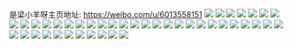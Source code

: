 是梁小羊呀主页地址: https://weibo.com/u/6013558151 
![](https://wx4.sinaimg.cn/mw2000/006yYhbpgy1h8uhszphebj31891kwwxc.jpg) 
![](https://wx4.sinaimg.cn/mw2000/006yYhbpgy1h8uht98f3vj32c0340e82.jpg) 
![](https://wx4.sinaimg.cn/mw2000/006yYhbpgy1h8uhtaydhlj31sc1yfkjl.jpg) 
![](https://wx4.sinaimg.cn/mw2000/006yYhbpgy1h8nf0rr5sij32bz2zlnpd.jpg) 
![](https://wx4.sinaimg.cn/mw2000/006yYhbpgy1h8nf0styx1j32bz2xrnpd.jpg) 
![](https://wx4.sinaimg.cn/mw2000/006yYhbpgy1h8nf0qww0kj32bz2h2qv5.jpg) 
![](https://wx4.sinaimg.cn/mw2000/006yYhbpgy1h71p6ebi0nj32ae324e82.jpg) 
![](https://wx4.sinaimg.cn/mw2000/006yYhbpgy1h6djw7rashj30u00u0te8.jpg) 
![](https://wx4.sinaimg.cn/mw2000/006yYhbpgy1h6djwa0geij316o1kwgro.jpg) 
![](https://wx4.sinaimg.cn/mw2000/006yYhbpgy1h6djwb8ibxj30yv170dlx.jpg) 
![](https://wx4.sinaimg.cn/mw2000/006yYhbpgy1h6djwd3c9uj32bz2tb4qt.jpg) 
![](https://wx4.sinaimg.cn/mw2000/006yYhbpgy1h5endp4p52j32dc35sqv8.jpg) 
![](https://wx4.sinaimg.cn/mw2000/006yYhbpgy1h5endqkgiwj31y82bze83.jpg) 
![](https://wx4.sinaimg.cn/mw2000/006yYhbpgy1h5endkk5l1j31ym1fee82.jpg) 
![](https://wx4.sinaimg.cn/mw2000/006yYhbpgy1h4qe1w30o7j330v24x7wj.jpg) 
![](https://wx4.sinaimg.cn/mw2000/006yYhbpgy1h4qe1xb4bzj33402c0kjn.jpg) 
![](https://wx4.sinaimg.cn/mw2000/006yYhbpgy1h4qe1yfx3ij32o82c0qv6.jpg) 
![](https://wx4.sinaimg.cn/mw2000/006yYhbpgy1h4qe1zjstij32bu2ktu0x.jpg) 
![](https://wx4.sinaimg.cn/mw2000/006yYhbpgy1h4qe226ozdj32sq233kjm.jpg) 
![](https://wx4.sinaimg.cn/mw2000/006yYhbpgy1h4qe1v0oemj32bz2y8npf.jpg) 
![](https://wx4.sinaimg.cn/mw2000/006yYhbpgy1h4o49telqkj32802yob2b.jpg) 
![](https://wx4.sinaimg.cn/mw2000/006yYhbpgy1h4o49pi1prj32802yohdv.jpg) 
![](https://wx4.sinaimg.cn/mw2000/006yYhbpgy1h402vhkqvgj32c0340e81.jpg) 
![](https://wx4.sinaimg.cn/mw2000/006yYhbpgy1h402viwpmpj32c0340b2b.jpg) 
![](https://wx4.sinaimg.cn/mw2000/006yYhbpgy1h402vlipbyj32c0340x6r.jpg) 
![](https://wx4.sinaimg.cn/mw2000/006yYhbpgy1h402vo7mnej32c03404qs.jpg) 
![](https://wx4.sinaimg.cn/mw2000/006yYhbpgy1h29is6faxrj30u00u00zg.jpg) 
![](https://wx4.sinaimg.cn/mw2000/006yYhbpgy1h29is5eq4dj32bz31b1kz.jpg) 
![](https://wx4.sinaimg.cn/mw2000/006yYhbpgy1h29is7g08wj30ty18wwub.jpg) 
![](https://wx4.sinaimg.cn/mw2000/006yYhbpgy1h29isal35kj32c0340qv7.jpg) 
![](https://wx4.sinaimg.cn/mw2000/006yYhbpgy1h29iscrgg4j328s30y7wi.jpg) 
![](https://wx4.sinaimg.cn/mw2000/006yYhbpgy1gxy7iywcmxj30u014o450.jpg) 
![](https://wx4.sinaimg.cn/mw2000/006yYhbpgy1gxy7ixzpkij30u013l42t.jpg) 
![](https://wx4.sinaimg.cn/mw2000/006yYhbpgy1gww4hlpqn9j30sg23uke4.jpg) 
![](https://wx4.sinaimg.cn/mw2000/006yYhbpgy1gww4hmw5lkj30u0140agl.jpg) 
![](https://wx4.sinaimg.cn/mw2000/006yYhbpgy1gww4hk2o8rj30u00znth4.jpg) 
![](https://wx4.sinaimg.cn/mw2000/006yYhbpgy1gww4hnvzarj30sg23japr.jpg) 
![](https://wx4.sinaimg.cn/mw2000/006yYhbpgy1gwnv56wnmej30u0140n2e.jpg) 
![](https://wx4.sinaimg.cn/mw2000/006yYhbpgy1gwnv57iitnj30u01407be.jpg) 
![](https://wx4.sinaimg.cn/mw2000/006yYhbpgy1gwnv57yyt8j30u01400zk.jpg) 
![](https://wx4.sinaimg.cn/mw2000/006yYhbpgy1gvpmer3lh4j629q2y1u0x02.jpg) 
![](https://wx4.sinaimg.cn/mw2000/006yYhbpgy1gvpmet0yq4j62c033zu0y02.jpg) 
![](https://wx4.sinaimg.cn/mw2000/006yYhbpgy1gvpmepp1w6j61tb2ok7wi02.jpg) 
